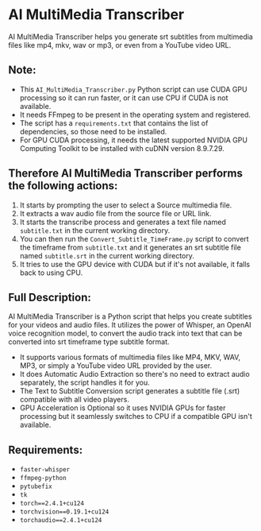 # AI MultiMedia Transcriber

AI MultiMedia Transcriber helps you generate srt subtitles from multimedia files like mp4, mkv, wav or mp3, or even from a YouTube video URL.

## Note:

- This `AI_MultiMedia_Transcriber.py` Python script can use CUDA GPU processing so it can run faster, or it can use CPU if CUDA is not available.
- It needs FFmpeg to be present in the operating system and registered.
- The script has a `requirements.txt` that contains the list of dependencies, so those need to be installed.
- For GPU CUDA processing, it needs the latest supported NVIDIA GPU Computing Toolkit to be installed with cuDNN version 8.9.7.29.

## Therefore AI MultiMedia Transcriber performs the following actions:

1. It starts by prompting the user to select a Source multimedia file.
2. It extracts a wav audio file from the source file or URL link.
3. It starts the transcribe process and generates a text file named `subtitle.txt` in the current working directory.
4. You can then run the `Convert_Subtitle_TimeFrame.py` script to convert the timeframe from `subtitle.txt` and it generates an srt subtitle file named `subtitle.srt` in the current working directory.
5. It tries to use the GPU device with CUDA but if it's not available, it falls back to using CPU.

## Full Description:

AI MultiMedia Transcriber is a Python script that helps you create subtitles for your videos and audio files. It utilizes the power of Whisper, an OpenAI voice recognition model, to convert the audio track into text that can be converted into srt timeframe type subtitle format.

- It supports various formats of multimedia files like MP4, MKV, WAV, MP3, or simply a YouTube video URL provided by the user.
- It does Automatic Audio Extraction so there's no need to extract audio separately, the script handles it for you.
- The Text to Subtitle Conversion script generates a subtitle file (.srt) compatible with all video players.
- GPU Acceleration is Optional so it uses NVIDIA GPUs for faster processing but it seamlessly switches to CPU if a compatible GPU isn't available.

## Requirements:

- `faster-whisper`
- `ffmpeg-python`
- `pytubefix`
- `tk`
- `torch==2.4.1+cu124`
- `torchvision==0.19.1+cu124`
- `torchaudio==2.4.1+cu124`
